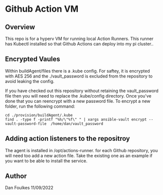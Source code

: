 # Github Action VM 

## Overview

This repo is for a hyperv VM for running local Action Runners. This runner has Kubectl installed so that Github Actions can deploy into 
my pi cluster..


## Encrypted Vaules
Within buildAgent/files there is a .kube config. For saftey, it is encrypted with AES 256 and the ./vault_password is excluded from the repository to avoid leaking the config.

If you have checked out this repository without retaining the vault_password file then you will need to replace the .kube/config directory. Once you've done that you can reencrypt with a new password file.
To encrypt a new folder, run the following command:

```
cd ./provision/buildAgent/.kube
find . -type f -printf "%h/\"%f\" " | xargs ansible-vault encrypt --vault-password-file  /home/dan/vault_password 
```

## Adding action listeners to the repositroy

The agent is installed in /opt/actions-runner.
for each Github repository, you will need too add a new action file. Take the existing one as an example if you want to be able to install the service.


## Author
Dan Foulkes 
11/09/2022